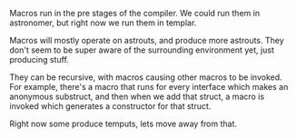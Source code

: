 Macros run in the pre stages of the compiler. We could run them in
astronomer, but right now we run them in templar.

Macros will mostly operate on astrouts, and produce more astrouts. They
don\'t seem to be super aware of the surrounding environment yet, just
producing stuff.

They can be recursive, with macros causing other macros to be invoked.
For example, there\'s a macro that runs for every interface which makes
an anonymous substruct, and then when we add that struct, a macro is
invoked which generates a constructor for that struct.

Right now some produce temputs, lets move away from that.
